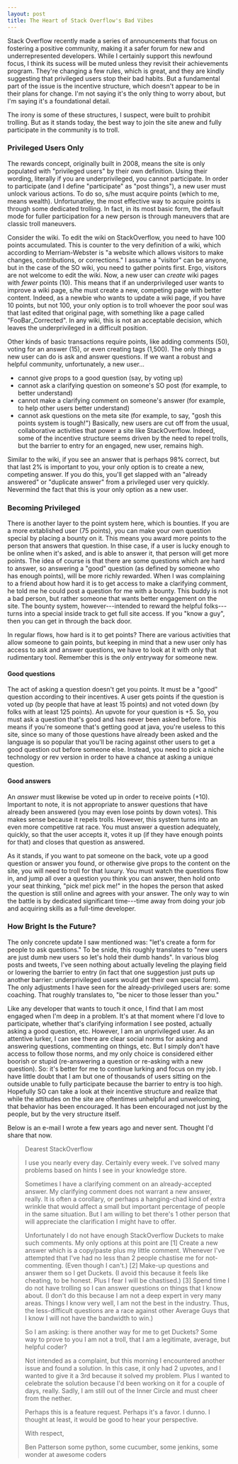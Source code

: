 ```yaml
---
layout: post
title: The Heart of Stack Overflow's Bad Vibes
---
```


Stack Overflow recently made a series of announcements that focus on fostering a positive community, making it a safer forum for new and underrepresented developers. While I certainly support this newfound focus, I think its sucess will be muted unless they revisit their achievements program. They're changing a few rules, which is great, and they are kindly suggesting that privileged users stop their bad habits. But a fundamental part of the issue is the incentive structure, which doesn't appear to be in their plans for change. I'm not saying it's the only thing to worry about, but I'm saying it's a foundational detail.

The irony is some of these structures, I suspect, were built to prohibit trolling. But as it stands today, the best way to join the site anew and fully participate in the community is to troll. 

### Privileged Users Only
The rewards concept, originally built in 2008, means the site is only populated with "privileged users" by their own definition. Using their wording, literally if you are underprivileged, you cannot participate. In order to participate (and I define "participate" as "post things"), a new user must unlock various actions. To do so, s/he must acquire points (which to me, means wealth). Unfortunatley, the most effective way to acquire points is through some dedicated trolling. In fact, in its most basic form, the default mode for fuller participation for a new person is through maneuvers that are classic troll maneuvers.

Consider the wiki. To edit the wiki on StackOverflow, you need to have 100 points accumulated. This is counter to the very definition of a wiki, which according to Merriam-Webster is "a website which allows visitors to make changes, contributions, or corrections." I assume a "visitor" can be anyone, but in the case of the SO wiki, you need to gather  points first. Ergo, visitors are not welcome to edit the wiki. Now, a new user can _create_ wiki pages with _fewer_ points (10). This means that if an underprivileged user wants to improve a wiki page, s/he must create a new, competing page with better content. Indeed, as a newbie who wants to update a wiki page, if you have 10 points, but not 100, your only option is to troll whoever the poor soul was that last edited that original page, with something like a page called "FooBar_Corrected". In any wiki, this is not an acceptable decision, which leaves the underprivileged in a difficult position.

Other kinds of basic transactions require points, like adding comments (50), voting for an answer (15), or even creating tags (1,500). The only things a new user can do is ask and answer questions. If we want a robust and helpful community, unfortunately, a new user...
* cannot give props to a good question (say, by voting up)
* cannot ask a clarifying question on someone's SO post (for example, to better understand)
* cannot make a clarifying comment on someone's answer (for example, to help other users better understand)
* cannot ask questions on the meta site (for example, to say, "gosh this points system is tough!") 
Basically, new users are cut off from the usual, collaborative activities that power a site like StackOverflow. Indeed, some of the incentive structure seems driven by the need to repel trolls, but the barrier to entry for an engaged, new user, remains high.

Similar to the wiki, if you see an answer that is perhaps 98% correct, but that last 2% is important to you, your only option is to create a new, competing answer. If you do this, you'll get slapped with an "already answered" or "duplicate answer" from a privileged user very quickly. Nevermind the fact that this is your only option as a new user. 

### Becoming Privileged
There is another layer to the point system here, which is bounties. If you are a more extablished user (75 points), you can make your own question special by placing a bounty on it. This means you award more points to the person that answers that question. In thise case, if a user is lucky enough to be online when it's asked, and is able to answer it, that person will get more points. The idea of course is that there are some questions which are hard to answer, so answering a "good" question (as defined by someone who has enough points), will be more richly rewarded. When I was complaining to a friend about how hard it is to get access to make a clarifying comment, he told me he could post a question for me with a bounty. This buddy is not a bad person, but rather someone that wants better engagement on the site. The bounty system, however---intended to reward the helpful folks---turns into a special inside track to get full site access. If you "know a guy", then you can get in through the back door.

In regular flows, how hard is it to get points? There are various activities that allow someone to gain points, but keeping in mind that a new user only has access to ask and answer questions, we have to look at it with only that rudimentary tool. Remember this is the _only_ entryway for someone new. 

#### Good questions
The act of asking a question doesn't get you points. It must be a "good" question according to their incentives. A user gets points if the question is voted up (by people that have at least 15 points) and not voted down (by folks with at least 125 points). An upvote for your question is +5. So, you must ask a question that's good and has never been asked before. This means if you're someone that's getting good at java, you're useless to this site, since so many of those questions have already been asked and the language is so popular that you'll be racing against other users to get a good question out before someone else. Instead, you need to pick a niche technology or rev version in order to have a chance at asking a unique question.

#### Good answers
An _answer_ must likewise be voted up in order to receive points (+10). Important to note, it is not appropriate to answer questions that have already been answered (you may even lose points by down votes). This makes sense because it repels trolls. However, this system turns into an even more competitive rat race. You must answer a question adequately, quickly, so that the user accepts it, votes it up (if they have enough points for that) and closes that question as answered.

As it stands, if you want to pat someone on the back, vote up a good question or answer you found, or otherwise give props to the content on the site, you will need to troll for that luxury. You must watch the questions flow in, and jump all over a question you think you can answer, then hold onto your seat thinking, "pick me! pick me!" in the hopes the person that asked the question is still online and agrees with your answer. The only way to win the battle is by dedicated significant time---time away from doing your job and acquiring skills as a full-time developer.

### How Bright Is the Future?
The only concrete update I saw mentioned was: "let's create a form for people to ask questions." To be snide, this roughly translates to "new users are just dumb new users so let's hold their dumb hands". In various blog posts and tweets, I've seen nothing about actually leveling the playing field or lowering the barrier to entry (in fact that one suggestion just puts up another barrier: underprivileged users would get their own special form). The only adjustments I have seen for the already-privileged users are: some coaching. That roughly translates to, "be nicer to those lesser than you."

Like any developer that wants to touch it once, I find that I am most engaged when I'm deep in a problem. It's at that moment where I'd love to participate, whether that's clarifying information I see posted, actually asking a good question, etc. However, I am an unprivileged user. As an attentive lurker, I can see there are clear social norms for asking and answering questions, commenting on things, etc. But I simply don't have access to follow those norms, and my only choice is considered either boorish or stupid (re-answering a question or re-asking with a new question). So: it's better for me to continue lurking and focus on my job. I have little doubt that I am but one of thousands of users sitting on the outside unable to fully participate because the barrier to entry is too high. Hopefully SO can take a look at their incentive structure and realize that while the attitudes on the site are oftentimes unhelpful and unwelcoming, that behavior has been encouraged. It has been encouraged not just by the people, but by the very structure itself.


Below is an e-mail I wrote a few years ago and never sent. Thought I'd share that now.



>Dearest StackOverflow
>
>I use you nearly every day. Certainly every week. I've solved many problems based on hints I see in your knowledge store.
>
>Sometimes I have a clarifying comment on an already-accepted answer. My clarifying comment does not warrant a new answer, really. It is often a corollary, or perhaps a hanging-chad kind of extra wrinkle that would affect a small but important percentage of people in the same situation. But I am willing to bet there's 1 other person that will appreciate the clarification I might have to offer.
>
>Unfortunately I do not have enough StackOverflow Duckets to make such comments. My only options at this point are [1] Create a new answer which is a copy/paste plus my little comment. Whenever I've attempted that I've had no less than 2 people chastise me for not-commenting. (Even though I can't.) [2] Make-up questions and answer them so I get Duckets. (I avoid this because it feels like cheating, to be honest. Plus I fear I will be chastised.) [3] Spend time I do not have trolling so I can answer questions on things that I know about. (I don't do this because I am not a deep expert in very many areas. Things I know very well, I am not the best in the industry. Thus, the less-difficult questions are a race against other Average Guys that I know I will not have the bandwidth to win.)
>
>So I am asking: is there another way for me to get Duckets? Some way to prove to you I am not a troll, that I am a legitimate, average, but helpful coder?
>
>Not intended as a complaint, but this morning I encountered another issue and found a solution. In this case, it only had 2 upvotes, and I wanted to give it a 3rd because it solved my problem. Plus I wanted to celebrate the solution because I'd been working on it for a couple of days, really. Sadly, I am still out of the Inner Circle and must cheer from the nether.
>
>Perhaps this is a feature request. Perhaps it's a favor. I dunno. I thought at least, it would be good to hear your perspective.
>
>With respect,
>
>Ben Patterson
>some python, some cucumber, some jenkins, some wonder at awesome coders

